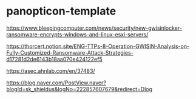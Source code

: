 # panopticon-template

https://www.bleepingcomputer.com/news/security/new-gwisinlocker-ransomware-encrypts-windows-and-linux-esxi-servers/

https://thorcert.notion.site/ENG-TTPs-8-Operation-GWISIN-Analysis-on-Fully-Customized-Ransomware-Attack-Strategies-d17281d2de6143b18aa070e424122ef5

https://asec.ahnlab.com/en/37483/

https://blog.naver.com/PostView.naver?blogId=sk_shieldus&logNo=222857607679&redirect=Dlog
